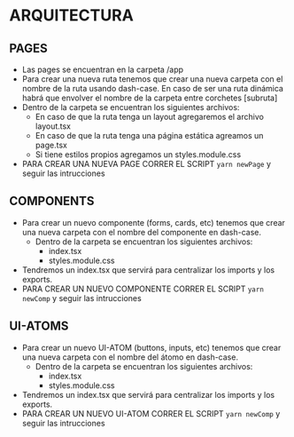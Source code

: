 # ARQUITECTURA

## PAGES

- Las pages se encuentran en la carpeta /app
- Para crear una nueva ruta tenemos que crear una nueva carpeta con el nombre de la ruta usando dash-case. En caso de ser una ruta dinámica habrá que envolver el nombre de la carpeta entre corchetes [subruta]
- Dentro de la carpeta se encuentran los siguientes archivos:
  - En caso de que la ruta tenga un layout agregaremos el archivo layout.tsx
  - En caso de que la ruta tenga una página estática agreamos un page.tsx
  - Si tiene estilos propios agregamos un styles.module.css
- PARA CREAR UNA NUEVA PAGE CORRER EL SCRIPT `yarn newPage` y seguir las intrucciones

## COMPONENTS

- Para crear un nuevo componente (forms, cards, etc) tenemos que crear una nueva carpeta con el nombre del componente en dash-case.
  - Dentro de la carpeta se encuentran los siguientes archivos:
    - index.tsx
    - styles.module.css
- Tendremos un index.tsx que servirá para centralizar los imports y los exports.
- PARA CREAR UN NUEVO COMPONENTE CORRER EL SCRIPT `yarn newComp` y seguir las intrucciones

## UI-ATOMS

- Para crear un nuevo UI-ATOM (buttons, inputs, etc) tenemos que crear una nueva carpeta con el nombre del átomo en dash-case.
  - Dentro de la carpeta se encuentran los siguientes archivos:
    - index.tsx
    - styles.module.css
- Tendremos un index.tsx que servirá para centralizar los imports y los exports.
- PARA CREAR UN NUEVO UI-ATOM CORRER EL SCRIPT `yarn newComp` y seguir las intrucciones
